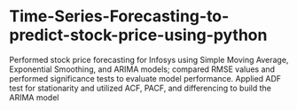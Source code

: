 # Time-Series-Forecasting-to-predict-stock-price-using-python
Performed stock price forecasting for Infosys using Simple Moving Average, Exponential  Smoothing, and ARIMA models; compared RMSE values and performed significance tests to  evaluate model performance. Applied ADF test for stationarity and utilized ACF, PACF, and differencing to build the ARIMA model
